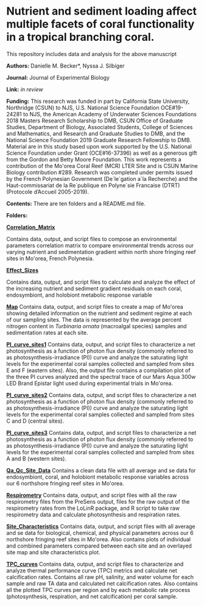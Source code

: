 # Nutrient and sediment loading affect multiple facets of coral functionality in a tropical branching coral.

This repository includes data and analysis for the above manuscript

**Authors:** Danielle M. Becker*, Nyssa J. Silbiger

**Journal:** Journal of Experimental Biology

**Link:** *in review*

**Funding:** This research was funded in part by California State University, Northridge (CSUN) to NJS, U.S. National Science Foundation OCE#19-24281 to NJS, the American Academy of Underwater Sciences Foundations 2018 Masters Research Scholarship to DMB, CSUN Office of Graduate Studies, Department of Biology, Associated Students, College of Sciences and Mathematics, and Research and Graduate Studies to DMB, and the National Science Foundation 2019 Graduate Research Fellowship to DMB. Material are in this study based upon work supported by the U.S. National Science Foundation under Grant (OCE#16-37396) as well as a generous gift from the Gordon and Betty Moore Foundation. This work represents a contribution of the Mo'orea Coral Reef (MCR) LTER Site and is CSUN Marine Biology contribution #289. Research was completed under permits issued by the French Polynesian Government (De´le´gation a`la Recherche) and the Haut-commissariat de la Re´publique en Polyne´sie Francaise (DTRT) (Protocole d’Accueil 2005-2019).

**Contents:** There are ten folders and a README.md file.

**Folders:**

**[Correlation_Matrix](Nutrient_sediment_loading_affect_coral_functionality/Correlation_Matrix)**

Contains data, output, and script files to compose an environmental parameters correlation matrix to compare environmental trends across our varying nutrient and sedimentation gradient within north shore fringing reef sites in Mo'orea, French Polynesia.

**[Effect_Sizes](Nutrient_sediment_loading_affect_coral_functionality/Effect_Sizes)**

Contains data, output, and script files to calculate and analyze the effect of the increasing nutrient and sediment gradient residuals on each coral, endosymbiont, and holobiont metabolic response variable

**[Map](Nutrient_sediment_loading_affect_coral_functionality/Map)**
Contains data, output, and script files to create a map of Mo'orea showing detailed information on the nutrient and sediment regime at each of our sampling sites. The data is represented by the average percent nitrogen content in *Turbinaria ornata* (macroalgal species) samples and sedimentation rates at each site. 

**[PI_curve_sites1](Nutrient_sediment_loading_affect_coral_functionality/PI_curves_sites1)**
Contains data, output, and script files to characterize a net photosynthesis as a function of photon flux density (commonly referred to as photosynthesis-irradiance (PI)) curve and analyze the saturating light levels for the experimental coral samples collected and sampled from sites E and F (eastern sites). Also, the output file contains a compilation plot of the three PI curves analyzed and the spectral trace of our Mars Aqua 300w LED Brand Epistar light used during experimental trials in Mo'orea.

**[PI_curve_sites2](Nutrient_sediment_loading_affect_coral_functionality/PI_curves_sites2)**
Contains data, output, and script files to characterize a net photosynthesis as a function of photon flux density (commonly referred to as photosynthesis-irradiance (PI)) curve and analyze the saturating light levels for the experimental coral samples collected and sampled from sites C and D (central sites). 

**[PI_curve_sites3](Nutrient_sediment_loading_affect_coral_functionality/PI_curves_sites3)**
Contains data, output, and script files to characterize a net photosynthesis as a function of photon flux density (commonly referred to as photosynthesis-irradiance (PI)) curve and analyze the saturating light levels for the experimental coral samples collected and sampled from sites A and B (western sites).

**[Qa_Qc_Site_Data](Nutrient_sediment_loading_affect_coral_functionality/Qa_Qc_Site_Data)**
Contains a clean data file with all average and se data for endosymbiont, coral, and holobiont metabolic response variables across our 6 northshore fringing reef sites in Mo'orea.

**[Respirometry](Nutrient_sediment_loading_affect_coral_functionality/Respirometry)**
Contains data, output, and script files with all the raw respirometry files from the PreSens output, files for the raw output of the respirometry rates from the LoLinR package, and R script to take raw respirometry data and calculate photosynthesis and respiration rates.

**[Site_Characteristics](Nutrient_sediment_loading_affect_coral_functionality/Site_Characteristics)**
Contains data, output, and script files with all average and se data for biological, chemical, and physical parameters across our 6 northshore fringing reef sites in Mo'orea. Also contains plots of individual and combined parameters compared between each site and an overlayed site map and site characteristics plot.

**[TPC_curves](Nutrient_sediment_loading_affect_coral_functionality/TPC_curves)**
Contains data, output, and script files to characterize and analyze thermal performance curve (TPC) metrics and calculate net calcification rates. Contains all raw pH, salinity, and water volume for each sample and raw TA data and calculated net calcification rates. Also contains all the plotted TPC curves per region and by each metabolic rate process (photosynthesis, respiration, and net calcification) per coral sample.







